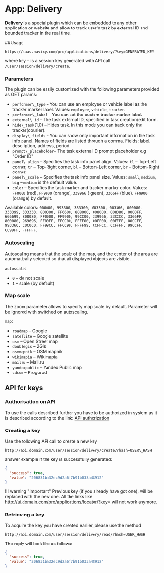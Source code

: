 # App: Delivery

**Delivery** is a special plugin which can be embedded to any other application or website and
 allow to track user's task by external ID and bounded tracker in the real time.

##Usage

    https://saas.navixy.com/pro/applications/delivery/?key=GENERATED_KEY

where key – is a session key generated with API call `/user/session/delivery/create`.

### Parameters

The plugin can be easily customized with the following parameters provided as GET params:

*   `performer\_type` – You can use an employee or vehicle label as the tracker marker label. 
    Values: `employee`, `vehicle`, `tracker`.
*   `performer\_label` – You can set the custom tracker marker label.
*   `external\_id` – The task external ID, specified in task creation/edit form.
*   `hide\_task`(1,0) – Hides task. In this mode you can track only the tracker(courier).
*   `display\_fields` – You can show only important information in the task info panel. 
    Names of fields are listed through a comma. Fields: label, description, address, period.
*   `prompt\_placeholder`– The task external ID prompt placeholder e.g "Order ID"
* `panel\_align` – Specifies the task info panel align. Values: `tl` – Top-Left corner,
  `tr` – Top-Right corner, `bl` – Bottom-Left corner, `br` – Bottom-Right corner.
* `panel\_scale` – Specifies the task info panel size. Values: `small`, `medium`, `big` –
  `medium` is the default value.
* `color` – Specifies the task marker and tracker marker color. Values: `FF0000` (red), `FF9900` (orange), `339966` (
  green), `3366FF` (blue). `FF9900` (orange) by default.

Available colors: `000000, 993300, 333300, 003300, 003366, 000080, 
333399, 333333, 800000, FF6600, 808000, 008000, 008080, 0000FF, 
666699, 808080, FF0000, FF9900, 99CC00, 339966, 33CCCC, 3366FF, 
800080, 969696, FF00FF, FFCC00, FFFF00, 00FF00, 00FFFF, 00CCFF, 
993366, C0C0C0, FF99CC, FFCC99, FFFF99, CCFFCC, CCFFFF, 99CCFF, 
CC99FF, FFFFFF`.

### Autoscaling

Autoscaling means that the scale of the map, and the center of the area are automatically selected so that all displayed
objects are visible.

`autoscale`:

*   `0` – do not scale
*   `1` – scale (by default)

### Map scale

The zoom parameter allows to specify map scale by default. Parameter will be 
ignored with switched on autoscaling.

`map`:

*   `roadmap` – Google
*   `satellite` – Google satellite
*   `osm` – Open Street map
*   `doublegis` – 2Gis
*   `osmmapnik` – OSM mapnik
*   `wikimapia` – Wikimapia
*   `mailru` – Mail.ru
*   `yandexpublic` – Yandex Public map
*   `cdcom` – Progorod

## API for keys

### Authorisation on API

To use the calls described further you have to be authorized in system as it 
is described according to the link: [API authorization][1]

[1]: ./../../backend-api/getting-started.md#authorization-and-access-levels

### Creating a key

Use the following API call to create a new key

    http://api.domain.com/user/session/delivery/create/?hash=USER\_HASH

answer example if the key is successfully generated:

```json
{
  "success": true,
  "value": "206831ba32ec9d2a6f7b91b033a48912"
}
```

!!! warning "Important"
    Previous key (if you already have got one), will be replaced with the new one. 
    All the links like http://ui.domain.com/pro/applications/locator/?key= <old key> 
    will not work anymore.

### Retrieving a key

To acquire the key you have created earlier, please use the method

    http://api.domain.com/user/session/delivery/read/?hash=USER_HASH

The reply will look like as follows:

```json
{
  "success": true,
  "value": "206831ba32ec9d2a6f7b91b033a48912"
}
```
